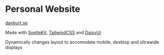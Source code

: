 # Personal Website 

[danburt.se](https://danburt.se)

Made with [SvelteKit](https://www.svelte.dev), [TailwindCSS](https://www.tailwindcss.com/) and [DaisyUI](https://www.daisyui.com)

Dynamically changes layout to accomodate mobile, desktop and ultrawide displays
